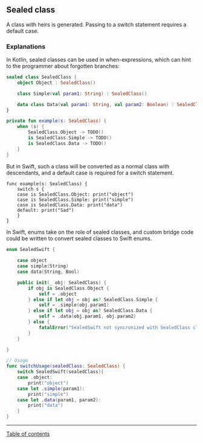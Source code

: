 ## Sealed class

A class with heirs is generated. Passing to a switch statement requires a default case.

### Explanations

In Kotlin, sealed classes can be used in when-expressions, which can hint to the programmer about forgotten branches:

```kotlin
sealed class SealedClass {
    object Object : SealedClass()

    class Simple(val param1: String) : SealedClass()

    data class Data(val param1: String, val param2: Boolean) : SealedClass()
}

private fun example(s: SealedClass) {
    when (s) {
        SealedClass.Object -> TODO()
        is SealedClass.Simple -> TODO()
        is SealedClass.Data -> TODO()
    }
}
```

But in Swift, such a class will be converted as a normal class with descendants, and a default case is required for a switch statement.

```switch
func example(s: SealedClass) {
    switch s {
    case is SealedClass.Object: print("object")
    case is SealedClass.Simple: print("simple")
    case is SealedClass.Data: print("data")
    default: print("Sad")
    }
}
```

In Swift, enums take on the role of sealed classes, and custom bridge code could be written to convert sealed classes to Swift enums.

```swift
enum SealedSwift {
    
    case object
    case simple(String)
    case data(String, Bool)

    public init(_ obj: SealedClass) {
        if obj is SealedClass.Object {
            self = .object
        } else if let obj = obj as? SealedClass.Simple {
            self = .simple(obj.param1)
        } else if let obj = obj as? SealedClass.Data {
            self = .data(obj.param1, obj.param2)
        } else {
            fatalError("SealedSwift not syncronized with SealedClass class")
        }
    }

}

// Usage
func switchUsage(sealedClass: SealedClass) {
    switch SealedSwift(sealedClass){
    case .object:
        print("object")
    case let .simple(param1):
        print("simple")
    case let .data(param1, param2):
        print("data")
    }
}
```

---
[Table of contents](/README.md)